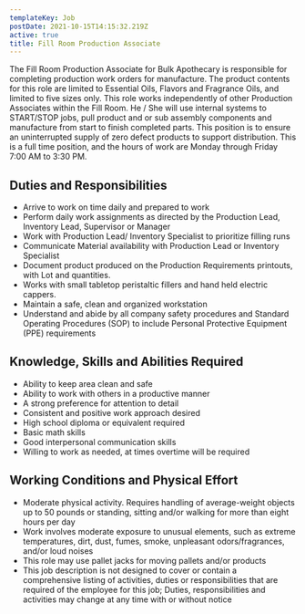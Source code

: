 ```yaml
---
templateKey: Job
postDate: 2021-10-15T14:15:32.219Z
active: true
title: Fill Room Production Associate
---
```

The Fill Room Production Associate for Bulk Apothecary is responsible for completing production work orders for manufacture.  The product contents for this role are limited to Essential Oils, Flavors and Fragrance Oils, and limited to five sizes only. This role works independently of other Production Associates within the Fill Room.  He / She will use internal systems to START/STOP jobs, pull product and or sub assembly components and manufacture from start to finish completed parts. This position is to ensure an uninterrupted supply of zero defect products to support distribution.  This is a full time position, and the hours of work are Monday through Friday 7:00 AM to 3:30 PM.

## Duties and Responsibilities

- Arrive to work on time daily and prepared to work
- Perform daily work assignments as directed by the Production Lead, Inventory Lead, Supervisor or Manager
- Work with Production Lead/ Inventory Specialist to prioritize filling runs
- Communicate Material availability with Production Lead or Inventory Specialist
- Document product produced on the Production Requirements printouts, with Lot and quantities.
- Works with small tabletop peristaltic fillers and hand held electric cappers.
- Maintain a safe, clean and organized workstation
- Understand and abide by all company safety procedures and Standard Operating Procedures (SOP) to include Personal Protective Equipment (PPE) requirements

## Knowledge, Skills and Abilities Required

- Ability to keep area clean and safe
- Ability to work with others in a productive manner
- A strong preference for attention to detail
- Consistent and positive work approach desired
- High school diploma or equivalent required
- Basic math skills
- Good interpersonal communication skills
- Willing to work as needed, at times overtime will be required

## Working Conditions and Physical Effort

- Moderate physical activity.  Requires handling of average-weight objects up to 50 pounds or standing, sitting and/or walking for more than eight hours per day
- Work involves moderate exposure to unusual elements, such as extreme temperatures, dirt, dust, fumes, smoke, unpleasant odors/fragrances, and/or loud noises
- This role may use pallet jacks for moving pallets and/or products
- This job description is not designed to cover or contain a comprehensive listing of activities, duties or responsibilities that are required of the employee for this job; Duties, responsibilities and activities may change at any time with or without notice